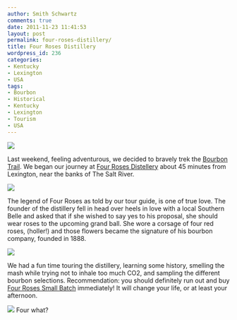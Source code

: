 ```yaml
---
author: Smith Schwartz
comments: true
date: 2011-11-23 11:41:53
layout: post
permalink: four-roses-distillery/
title: Four Roses Distillery
wordpress_id: 236
categories:
- Kentucky
- Lexington
- USA
tags:
- Bourbon
- Historical
- Kentucky
- Lexington
- Tourism
- USA
---
```


![](http://schwartzography.com/wp-content/uploads/2011/11/IMG_4590.jpg)

Last weekend, feeling adventurous, we decided to bravely trek the [Bourbon Trail](http://www.kybourbontrail.com/). We began our journey at [Four Roses Distellery](http://http://www.fourroses.us) about 45 minutes from Lexington, near the banks of The Salt River.

![](http://schwartzography.com/wp-content/uploads/2011/11/IMG_4567.jpg)

The legend of Four Roses as told by our tour guide, is one of true love. The founder of the distillery fell in head over heels in love with a local Southern Belle and asked that if she wished to say yes to his proposal, she should wear roses to the upcoming grand ball. She wore a corsage of four red roses, (holler!) and those flowers became the signature of his bourbon company, founded in 1888.

![](http://schwartzography.com/wp-content/uploads/2011/11/IMG_4556.jpg)

We had a fun time touring the distillery, learning some history, smelling the mash while trying not to inhale too much CO2, and sampling the different bourbon selections. Recommendation: you should definitely run out and buy [Four Roses Small Batch](http://www.fourroses.us/products/small_batch) immediately! It will change your life, or at least your afternoon.

![](http://schwartzography.com/wp-content/uploads/2011/11/IMG_4640.jpg)
Four what?
